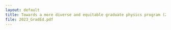 ```yaml
---
layout: default
title: Towards a more diverse and equitable graduate physics program (2023; colloquium)
file: 2023_GradEd.pdf
---
```


